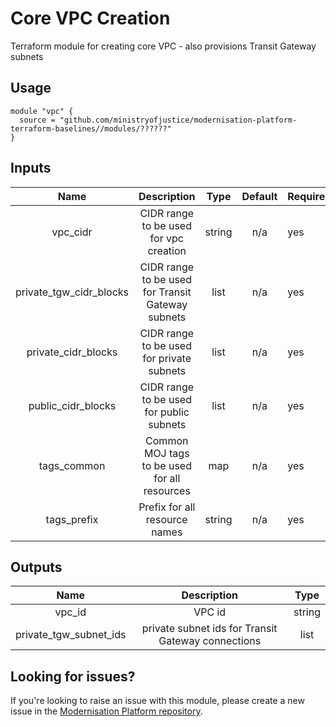 # Core VPC Creation

Terraform module for creating core VPC - also provisions Transit Gateway subnets

## Usage

```
module "vpc" {
  source = "github.com/ministryofjustice/modernisation-platform-terraform-baselines//modules/??????"
}
```

## Inputs
|                Name                |                           Description                           |  Type  | Default | Required |
|:----------------------------------:|:---------------------------------------------------------------:|:------:|:-------:|----------|
|             vpc_cidr               |         CIDR range to be used for vpc creation                  | string |   n/a   | yes      |
|      private_tgw_cidr_blocks       |         CIDR range to be used for Transit Gateway subnets       |  list  |   n/a   | yes      |
|        private_cidr_blocks         |         CIDR range to be used for private subnets               |  list  |   n/a   | yes      |
|         public_cidr_blocks         |         CIDR range to be used for public subnets                |  list  |   n/a   | yes      |
|            tags_common             |         Common MOJ tags to be used for all resources            |  map   |   n/a   | yes      |
|            tags_prefix             |         Prefix for all resource names                           | string |   n/a   | yes      |

## Outputs
|                Name                |                           Description                           |  Type  |
|:----------------------------------:|:---------------------------------------------------------------:|:------:|
|  vpc_id                            | VPC id                                                          | string |
|  private_tgw_subnet_ids            | private subnet ids for Transit Gateway connections              | list   |

## Looking for issues?
If you're looking to raise an issue with this module, please create a new issue in the [Modernisation Platform repository](https://github.com/ministryofjustice/modernisation-platform/issues).
